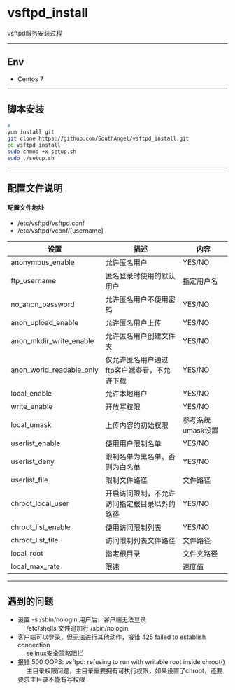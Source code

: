 # vsftpd_install
vsftpd服务安装过程

----
## Env
- Centos 7

----
## 脚本安装
```sh
# 
yum install git 
git clone https://github.com/SouthAngel/vsftpd_install.git
cd vsftpd_install
sudo chmod +x setup.sh
sudo ./setup.sh
```

----
## 配置文件说明
#### 配置文件地址
- /etc/vsftpd/vsftpd.conf
- /etc/vsftpd/vconf/[username]

设置 | 描述 | 内容
-|-|-
anonymous_enable | 允许匿名用户 | YES/NO
ftp_username | 匿名登录时使用的默认用户 | 指定用户名
no_anon_password | 允许匿名用户不使用密码 | YES/NO
anon_upload_enable | 允许匿名用户上传 | YES/NO
anon_mkdir_write_enable | 允许匿名用户创建文件夹 | YES/NO
anon_world_readable_only | 仅允许匿名用户通过ftp客户端查看，不允许下载 | YES/NO
local_enable | 允许本地用户 | YES/NO
write_enable | 开放写权限 | YES/NO
local_umask | 上传内容的初始权限 | 参考系统umask设置
userlist_enable | 使用用户限制名单 | YES/NO
userlist_deny | 限制名单为黑名单，否则为白名单 | YES/NO
userlist_file | 限制文件路径 | 文件路径
chroot_local_user | 开启访问限制，不允许访问指定根目录以外的路径 | YES/NO
chroot_list_enable | 使用访问限制列表 | YES/NO
chroot_list_file | 访问限制列表文件路径 | 文件路径
local_root | 指定根目录 | 文件夹路径
local_max_rate | 限速 | 速度值

----
## 遇到的问题
- 设置 -s /sbin/nologin 用户后，客户端无法登录  
&nbsp;&nbsp;&nbsp;&nbsp; /etc/shells 文件追加行 /sbin/nologin
- 客户端可以登录，但无法进行其他动作，报错 425 failed to establish connection  
&nbsp;&nbsp;&nbsp;&nbsp; selinux安全策略阻拦
- 报错 500 OOPS: vsftpd: refusing to run with writable root inside chroot()  
&nbsp;&nbsp;&nbsp;&nbsp; 主目录权限问题，主目录需要拥有可执行权限，如果设置了chroot，还要要求主目录不能有写权限

